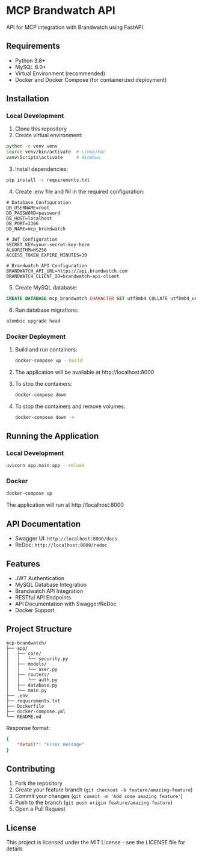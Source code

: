 # MCP Brandwatch API

API for MCP integration with Brandwatch using FastAPI.

## Requirements

- Python 3.8+
- MySQL 8.0+
- Virtual Environment (recommended)
- Docker and Docker Compose (for containerized deployment)

## Installation

### Local Development

1. Clone this repository
2. Create virtual environment:
```bash
python -m venv venv
source venv/bin/activate  # Linux/Mac
venv\Scripts\activate     # Windows
```

3. Install dependencies:
```bash
pip install -r requirements.txt
```

4. Create .env file and fill in the required configuration:
```
# Database Configuration
DB_USERNAME=root
DB_PASSWORD=password
DB_HOST=localhost
DB_PORT=3306
DB_NAME=mcp_brandwatch

# JWT Configuration
SECRET_KEY=your-secret-key-here
ALGORITHM=HS256
ACCESS_TOKEN_EXPIRE_MINUTES=30

# Brandwatch API Configuration
BRANDWATCH_API_URL=https://api.brandwatch.com
BRANDWATCH_CLIENT_ID=brandwatch-api-client
```

5. Create MySQL database:
```sql
CREATE DATABASE mcp_brandwatch CHARACTER SET utf8mb4 COLLATE utf8mb4_unicode_ci;
```

6. Run database migrations:
```bash
alembic upgrade head
```

### Docker Deployment
1. Build and run containers:
   ```bash
   docker-compose up --build
   ```

2. The application will be available at http://localhost:8000

3. To stop the containers:
   ```bash
   docker-compose down
   ```

4. To stop the containers and remove volumes:
   ```bash
   docker-compose down -v
   ```

## Running the Application

### Local Development
```bash
uvicorn app.main:app --reload
```

### Docker
```bash
docker-compose up
```

The application will run at http://localhost:8000

## API Documentation
- Swagger UI: `http://localhost:8000/docs`
- ReDoc: `http://localhost:8000/redoc`

## Features

- JWT Authentication
- MySQL Database Integration
- Brandwatch API Integration
- RESTful API Endpoints
- API Documentation with Swagger/ReDoc
- Docker Support

## Project Structure

```
mcp-brandwatch/
├── app/
│   ├── core/
│   │   └── security.py
│   ├── models/
│   │   └── user.py
│   ├── routers/
│   │   └── auth.py
│   ├── database.py
│   └── main.py
├── .env
├── requirements.txt
├── Dockerfile
├── docker-compose.yml
└── README.md
```

Response format:
```json
{
    "detail": "Error message"
}
```

## Contributing
1. Fork the repository
2. Create your feature branch (`git checkout -b feature/amazing-feature`)
3. Commit your changes (`git commit -m 'Add some amazing feature'`)
4. Push to the branch (`git push origin feature/amazing-feature`)
5. Open a Pull Request

## License

This project is licensed under the MIT License - see the LICENSE file for details
